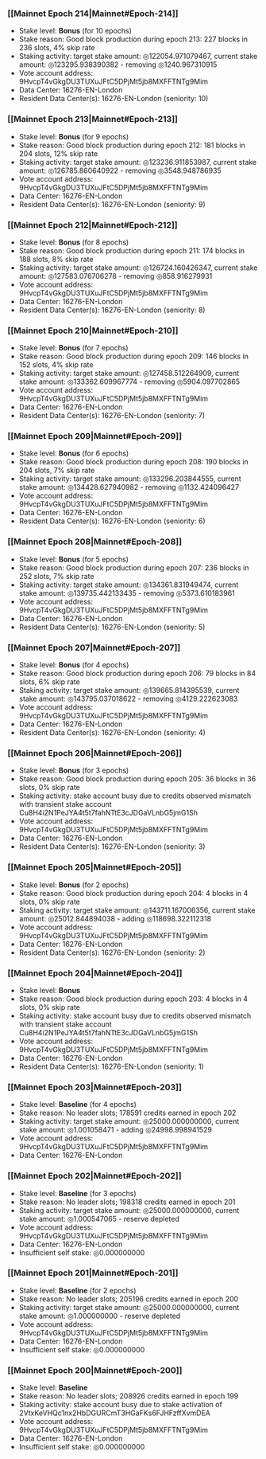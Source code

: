 ### [[Mainnet Epoch 214|Mainnet#Epoch-214]]
* Stake level: **Bonus** (for 10 epochs)
* Stake reason: Good block production during epoch 213: 227 blocks in 236 slots, 4% skip rate
* Staking activity: target stake amount: ◎122054.971079467, current stake amount: ◎123295.938390382 - removing ◎1240.967310915
* Vote account address: 9HvcpT4vGkgDU3TUXuJFtC5DPjMt5jb8MXFFTNTg9Mim
* Data Center: 16276-EN-London
* Resident Data Center(s): 16276-EN-London (seniority: 10)
### [[Mainnet Epoch 213|Mainnet#Epoch-213]]
* Stake level: **Bonus** (for 9 epochs)
* Stake reason: Good block production during epoch 212: 181 blocks in 204 slots, 12% skip rate
* Staking activity: target stake amount: ◎123236.911853987, current stake amount: ◎126785.860640922 - removing ◎3548.948786935
* Vote account address: 9HvcpT4vGkgDU3TUXuJFtC5DPjMt5jb8MXFFTNTg9Mim
* Data Center: 16276-EN-London
* Resident Data Center(s): 16276-EN-London (seniority: 9)
### [[Mainnet Epoch 212|Mainnet#Epoch-212]]
* Stake level: **Bonus** (for 8 epochs)
* Stake reason: Good block production during epoch 211: 174 blocks in 188 slots, 8% skip rate
* Staking activity: target stake amount: ◎126724.160426347, current stake amount: ◎127583.076706278 - removing ◎858.916279931
* Vote account address: 9HvcpT4vGkgDU3TUXuJFtC5DPjMt5jb8MXFFTNTg9Mim
* Data Center: 16276-EN-London
* Resident Data Center(s): 16276-EN-London (seniority: 8)
### [[Mainnet Epoch 210|Mainnet#Epoch-210]]
* Stake level: **Bonus** (for 7 epochs)
* Stake reason: Good block production during epoch 209: 146 blocks in 152 slots, 4% skip rate
* Staking activity: target stake amount: ◎127458.512264909, current stake amount: ◎133362.609967774 - removing ◎5904.097702865
* Vote account address: 9HvcpT4vGkgDU3TUXuJFtC5DPjMt5jb8MXFFTNTg9Mim
* Data Center: 16276-EN-London
* Resident Data Center(s): 16276-EN-London (seniority: 7)
### [[Mainnet Epoch 209|Mainnet#Epoch-209]]
* Stake level: **Bonus** (for 6 epochs)
* Stake reason: Good block production during epoch 208: 190 blocks in 204 slots, 7% skip rate
* Staking activity: target stake amount: ◎133296.203844555, current stake amount: ◎134428.627940982 - removing ◎1132.424096427
* Vote account address: 9HvcpT4vGkgDU3TUXuJFtC5DPjMt5jb8MXFFTNTg9Mim
* Data Center: 16276-EN-London
* Resident Data Center(s): 16276-EN-London (seniority: 6)
### [[Mainnet Epoch 208|Mainnet#Epoch-208]]
* Stake level: **Bonus** (for 5 epochs)
* Stake reason: Good block production during epoch 207: 236 blocks in 252 slots, 7% skip rate
* Staking activity: target stake amount: ◎134361.831949474, current stake amount: ◎139735.442133435 - removing ◎5373.610183961
* Vote account address: 9HvcpT4vGkgDU3TUXuJFtC5DPjMt5jb8MXFFTNTg9Mim
* Data Center: 16276-EN-London
* Resident Data Center(s): 16276-EN-London (seniority: 5)
### [[Mainnet Epoch 207|Mainnet#Epoch-207]]
* Stake level: **Bonus** (for 4 epochs)
* Stake reason: Good block production during epoch 206: 79 blocks in 84 slots, 6% skip rate
* Staking activity: target stake amount: ◎139665.814395539, current stake amount: ◎143795.037018622 - removing ◎4129.222623083
* Vote account address: 9HvcpT4vGkgDU3TUXuJFtC5DPjMt5jb8MXFFTNTg9Mim
* Data Center: 16276-EN-London
* Resident Data Center(s): 16276-EN-London (seniority: 4)
### [[Mainnet Epoch 206|Mainnet#Epoch-206]]
* Stake level: **Bonus** (for 3 epochs)
* Stake reason: Good block production during epoch 205: 36 blocks in 36 slots, 0% skip rate
* Staking activity: stake account busy due to credits observed mismatch with transient stake account Cu8H4i2N1PeJYA4t5t7fahNTtE3cJDGaVLnbG5jmG1Sh
* Vote account address: 9HvcpT4vGkgDU3TUXuJFtC5DPjMt5jb8MXFFTNTg9Mim
* Data Center: 16276-EN-London
* Resident Data Center(s): 16276-EN-London (seniority: 3)
### [[Mainnet Epoch 205|Mainnet#Epoch-205]]
* Stake level: **Bonus** (for 2 epochs)
* Stake reason: Good block production during epoch 204: 4 blocks in 4 slots, 0% skip rate
* Staking activity: target stake amount: ◎143711.167006356, current stake amount: ◎25012.844894038 - adding ◎118698.322112318
* Vote account address: 9HvcpT4vGkgDU3TUXuJFtC5DPjMt5jb8MXFFTNTg9Mim
* Data Center: 16276-EN-London
* Resident Data Center(s): 16276-EN-London (seniority: 2)
### [[Mainnet Epoch 204|Mainnet#Epoch-204]]
* Stake level: **Bonus**
* Stake reason: Good block production during epoch 203: 4 blocks in 4 slots, 0% skip rate
* Staking activity: stake account busy due to credits observed mismatch with transient stake account Cu8H4i2N1PeJYA4t5t7fahNTtE3cJDGaVLnbG5jmG1Sh
* Vote account address: 9HvcpT4vGkgDU3TUXuJFtC5DPjMt5jb8MXFFTNTg9Mim
* Data Center: 16276-EN-London
* Resident Data Center(s): 16276-EN-London (seniority: 1)
### [[Mainnet Epoch 203|Mainnet#Epoch-203]]
* Stake level: **Baseline** (for 4 epochs)
* Stake reason: No leader slots; 178591 credits earned in epoch 202
* Staking activity: target stake amount: ◎25000.000000000, current stake amount: ◎1.001058471 - adding ◎24998.998941529
* Vote account address: 9HvcpT4vGkgDU3TUXuJFtC5DPjMt5jb8MXFFTNTg9Mim
* Data Center: 16276-EN-London
### [[Mainnet Epoch 202|Mainnet#Epoch-202]]
* Stake level: **Baseline** (for 3 epochs)
* Stake reason: No leader slots; 198318 credits earned in epoch 201
* Staking activity: target stake amount: ◎25000.000000000, current stake amount: ◎1.000547065 - reserve depleted
* Vote account address: 9HvcpT4vGkgDU3TUXuJFtC5DPjMt5jb8MXFFTNTg9Mim
* Data Center: 16276-EN-London
* Insufficient self stake: ◎0.000000000
### [[Mainnet Epoch 201|Mainnet#Epoch-201]]
* Stake level: **Baseline** (for 2 epochs)
* Stake reason: No leader slots; 205196 credits earned in epoch 200
* Staking activity: target stake amount: ◎25000.000000000, current stake amount: ◎1.000000000 - reserve depleted
* Vote account address: 9HvcpT4vGkgDU3TUXuJFtC5DPjMt5jb8MXFFTNTg9Mim
* Data Center: 16276-EN-London
* Insufficient self stake: ◎0.000000000
### [[Mainnet Epoch 200|Mainnet#Epoch-200]]
* Stake level: **Baseline**
* Stake reason: No leader slots; 208926 credits earned in epoch 199
* Staking activity: stake account busy due to stake activation of 2VtxKeVHQc1nx2HbDGURCmT3HGaFKs6FJHFzffXvmDEA
* Vote account address: 9HvcpT4vGkgDU3TUXuJFtC5DPjMt5jb8MXFFTNTg9Mim
* Data Center: 16276-EN-London
* Insufficient self stake: ◎0.000000000
